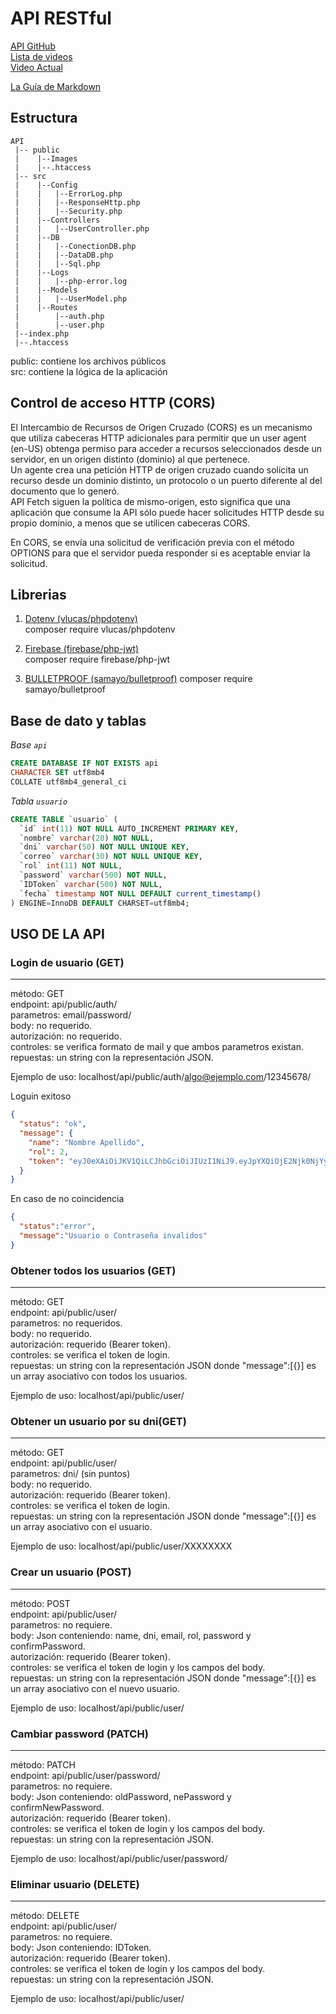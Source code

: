 # **API RESTful**

[API GitHub](https://github.com/hnelson9402/API_REST_PHP_8)  
[Lista de videos](https://www.youtube.com/watch?v=OFBOx8WWXJI&list=PLwJmX01ylPH23xuqRmYtgVCWDd2rr_V5P)  
[Video Actual](https://www.youtube.com/watch?v=DjAS77VK_uo&list=PLwJmX01ylPH23xuqRmYtgVCWDd2rr_V5P&index=12)

[La Guía de Markdown](https://www.markdownguide.org/)

## **Estructura**
```
API
 |-- public
 |    |--Images
 |    |--.htaccess
 |-- src
 |    |--Config
 |    |   |--ErrorLog.php
 |    |   |--ResponseHttp.php
 |    |   |--Security.php
 |    |--Controllers
 |    |   |--UserController.php
 |    |--DB
 |    |   |--ConectionDB.php
 |    |   |--DataDB.php
 |    |   |--Sql.php
 |    |--Logs
 |    |   |--php-error.log
 |    |--Models
 |    |   |--UserModel.php
 |    |--Routes
 |        |--auth.php
 |        |--user.php
 |--index.php
 |--.htaccess
```
public: contiene los archivos públicos  
src: contiene la lógica de la aplicación  

## **Control de acceso HTTP (CORS)**
El Intercambio de Recursos de Origen Cruzado (CORS) es un mecanismo que utiliza cabeceras HTTP adicionales para permitir que un user agent (en-US) obtenga permiso para acceder a recursos seleccionados desde un servidor, en un origen distinto (dominio) al que pertenece.  
Un agente crea una petición HTTP de origen cruzado cuando solicita un recurso desde un dominio distinto, un protocolo o un puerto diferente al del documento que lo generó.  
API Fetch siguen la política de mismo-origen, esto significa que una aplicación que consume la API sólo puede hacer solicitudes HTTP desde su propio dominio, a menos que se utilicen cabeceras CORS.

En CORS, se envía una solicitud de verificación previa con el método OPTIONS para que el servidor pueda responder si es aceptable enviar la solicitud.

## **Librerias**

1. [Dotenv (vlucas/phpdotenv)](https://github.com/vlucas/phpdotenv)  
  composer require vlucas/phpdotenv

2. [Firebase (firebase/php-jwt)](https://github.com/firebase/php-jwt)  
  composer require firebase/php-jwt

3. [BULLETPROOF (samayo/bulletproof)](https://github.com/samayo/bulletproof)
  composer require samayo/bulletproof

## **Base de dato y tablas**
*Base `api`*
```sql
CREATE DATABASE IF NOT EXISTS api
CHARACTER SET utf8mb4
COLLATE utf8mb4_general_ci
```

*Tabla `usuario`*
```sql
CREATE TABLE `usuario` (
  `id` int(11) NOT NULL AUTO_INCREMENT PRIMARY KEY,
  `nombre` varchar(20) NOT NULL,
  `dni` varchar(50) NOT NULL UNIQUE KEY,
  `correo` varchar(30) NOT NULL UNIQUE KEY,
  `rol` int(11) NOT NULL,
  `password` varchar(500) NOT NULL,
  `IDToken` varchar(500) NOT NULL,
  `fecha` timestamp NOT NULL DEFAULT current_timestamp()
) ENGINE=InnoDB DEFAULT CHARSET=utf8mb4;
```
## **USO DE LA API**

### Login de usuario (GET)
---
método: GET  
endpoint: api/public/auth/  
parametros: email/password/  
body: no requerido.  
autorización: no requerido.  
controles: se verifica formato de mail y que ambos parametros existan.  
repuestas: un string con la representación JSON.  

Ejemplo de uso: localhost/api/public/auth/algo@ejemplo.com/12345678/

Loguin exitoso
```json
{
  "status": "ok",
  "message": {
    "name": "Nombre Apellido",
    "rol": 2,
    "token": "eyJ0eXAiOiJKV1QiLCJhbGciOiJIUzI1NiJ9.eyJpYXQiOjE2Njk0NjYyODksImV4cCI6MTY2OTQ4Nzg4OSwiZGF0YSI6eyJJRFRva2VuIjoiZTliNDU1NzIxODJmZDRlN2U2YzliZDA2YTQ3NDMxNTA5MzdlYmFkY2ZlNDIwMjI0NGFhMjUzOGYyNjI3Y2MxYjk0MDBlN2E4NzFiYjZhOGYzYmNmNTU3OTdiMGE0NmU1OWQ5ZTI2NWFmNWI0ZjU3NTQ3MGJkMGI4YzU5YWIyNzIifX0.CWciLUQ_mIqU-29URVQcSCOmRa_BoR0sfo2gBqWV1eg"
  }
}
```
En caso de no coincidencia
```json
{
  "status":"error",
  "message":"Usuario o Contraseña invalidos"
}
```
### Obtener todos los usuarios (GET)
---
método: GET  
endpoint: api/public/user/  
parametros: no requeridos.  
body: no requerido.  
autorización: requerido (Bearer token).  
controles: se verifica el token de login.  
repuestas: un string con la representación JSON donde "message":[{}] es un array asociativo con todos los usuarios.

Ejemplo de uso: localhost/api/public/user/

### Obtener un usuario por su dni(GET)
---
método: GET  
endpoint: api/public/user/  
parametros: dni/ (sin puntos)  
body: no requerido.  
autorización: requerido (Bearer token).  
controles: se verifica el token de login.  
repuestas: un string con la representación JSON donde "message":[{}] es un array asociativo con el usuario.  

Ejemplo de uso: localhost/api/public/user/XXXXXXXX

### Crear un usuario (POST)
---
método: POST  
endpoint: api/public/user/  
parametros: no requiere.  
body: Json conteniendo: name, dni, email, rol, password y confirmPassword.  
autorización: requerido (Bearer token).  
controles: se verifica el token de login y los campos del body.  
repuestas: un string con la representación JSON donde "message":[{}] es un array asociativo con el nuevo usuario.  

Ejemplo de uso: localhost/api/public/user/  

### Cambiar password (PATCH)
---
método: PATCH  
endpoint: api/public/user/password/  
parametros: no requiere.  
body: Json conteniendo: oldPassword, nePassword y confirmNewPassword.  
autorización: requerido (Bearer token).  
controles: se verifica el token de login y los campos del body.  
repuestas: un string con la representación JSON.  

Ejemplo de uso: localhost/api/public/user/password/  

### Eliminar usuario  (DELETE)
---
método: DELETE  
endpoint: api/public/user/  
parametros: no requiere.  
body: Json conteniendo: IDToken.  
autorización: requerido (Bearer token).  
controles: se verifica el token de login y los campos del body.  
repuestas: un string con la representación JSON.  

Ejemplo de uso: localhost/api/public/user/  
